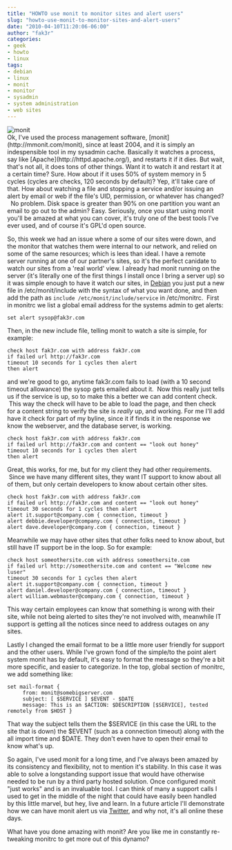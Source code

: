 ```yaml
---
title: "HOWTO use monit to monitor sites and alert users"
slug: "howto-use-monit-to-monitor-sites-and-alert-users"
date: "2010-04-10T11:20:06-06:00"
author: "fak3r"
categories:
- geek
- howto
- linux
tags:
- debian
- linux
- monit
- monitor
- sysadmin
- system administration
- web sites
---
```


<div align="left"><img src="/2010/04/monit_banner.png" boder="0" alt="monit"></div>Ok, I've used the process management software, [monit](http://mmonit.com/monit), since at least 2004, and it is simply an indespensible tool in my sysadmin cache.  Basically it watches a process, say like [Apache](http://httpd.apache.org/), and restarts it if it dies.  But wait, that's not all, it does tons of other things.  Want it to watch it and restart it at a certain time?  Sure.  How about if it uses 50% of system memory in 5 cycles (cycles are checks, 120 seconds by default)?  Yep, it'll take care of that.  How about watching a file and stopping a service and/or issuing an alert by email or web if the file's UID, permission, or whatever has changed?   No problem.  Disk space is greater than 90% on one partition you want an email to go out to the admin?  Easy.  Seriously, once you start using monit you'll be amazed at what you can cover, it's truly one of the best tools I've ever used, and of course it's GPL'd open source.

So, this week we had an issue where a some of our sites were down, and the monitor that watches them were internal to our network, and relied on some of the same resources; which is lees than ideal.  I have a remote server running at one of our partner's sites, so it's the perfect canidate to watch our sites from a 'real world' view.<!-- more --> I already had monit running on the server (it's literally one of the first things I install once I bring a server up) so it was simple enough to have it watch our sites, in [Debian](http://www.debian.org/) you just put a new file in /etc/monit/include with the syntax of what you want done, and then add the path as `include /etc/monit/include/service` in /etc/monitrc.  First in monitrc we list a global email address for the systems admin to get alerts:

    
    set alert sysop@fak3r.com


Then, in the new include file, telling monit to watch a site is simple, for example:

    
    check host fak3r.com with address fak3r.com
    if failed url http://fak3r.com
    timeout 10 seconds for 1 cycles then alert
    then alert


and we're good to go, anytime fak3r.com fails to load (with a 10 second timeout allowance) the sysop gets emailed about it.  Now this really just tells us if the service is up, so to make this a better we can add content check.  This way the check will have to be able to load the page, and then check for a content string to verify the site is *really* up, and working.  For me I'll add have it check for part of my byline, since it if finds it in the response we know the webserver, and the database server, is working.

    
    check host fak3r.com with address fak3r.com
    if failed url http://fak3r.com and content == "look out honey"
    timeout 10 seconds for 1 cycles then alert
    then alert


Great, this works, for me, but for my client they had other requirements.  Since we have many different sites, they want IT support to know about all of them, but only certain developers to know about certain other sites.

    
    check host fak3r.com with address fak3r.com
    if failed url http://fak3r.com and content == "look out honey"
    timeout 30 seconds for 1 cycles then alert
    alert it.support@company.com { connection, timeout }
    alert debbie.developer@company.com { connection, timeout }
    alert dave.developer@company.com { connection, timeout }


Meanwhile we may have other sites that other folks need to know about, but still have IT support be in the loop.  So for example:

    
    check host someothersite.com with address someothersite.com
    if failed url http://someothersite.com and content == "Welcome new  luser"
    timeout 30 seconds for 1 cycles then alert
    alert it.support@company.com { connection, timeout }
    alert daniel.developer@company.com { connection, timeout }
    alert william.webmaster@company.com { connection, timeout }


This way certain employees can know that something is wrong with their site, while not being alerted to sites they're not involved with, meanwhile IT support is getting all the notices since need to address outages on any sites.

Lastly I changed the email format to be a little more user friendly for support and the other users.  While I've grown fond of the simple/to the point alert system monit has by default, it's easy to format the message so they're a bit more specific, and easier to categorize.  In the top, global section of monitrc, we add something like:

    
    set mail-format {
         from: monit@somebigserver.com
         subject: [ $SERVICE ] $EVENT - $DATE
         message: This is an $ACTION: $DESCRIPTION [$SERVICE], tested remotely from $HOST }


That way the subject tells them the $SERVICE (in this case the URL to the site that is down) the $EVENT (such as a connection timeout) along with the all import time and $DATE.  They don't even have to open their email to know what's up.

So again, I've used monit for a long time, and I've always been amazed by its consistency and flexibility, not to mention it's stability.  In this case it was able to solve a longstanding support issue that would have otherwise needed to be run by a third party hosted solution.  Once configured monit "just works" and is an invaluable tool.  I can think of many a support calls I used to get in the middle of the night that could have easily been handled by this little marvel, but hey, live and learn.  In a future article I'll demonstrate how we can have monit alert us via [Twitter](http://www.twitter.com/), and why not, it's all online these days.

What have you done amazing with monit?  Are you like me in constantly re-tweaking monitrc to get more out of this dynamo?
